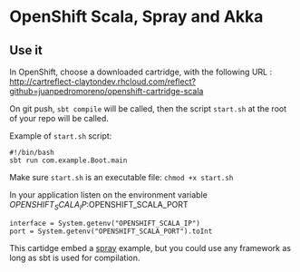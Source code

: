 # OpenShift Scala, Spray and Akka

## Use it

In OpenShift, choose a downloaded cartridge, with the following URL : http://cartreflect-claytondev.rhcloud.com/reflect?github=juanpedromoreno/openshift-cartridge-scala

On git push, `sbt compile` will be called, then the script `start.sh` at the root of your repo will be called.

Example of `start.sh` script:

    #!/bin/bash
    sbt run com.example.Boot.main

Make sure `start.sh` is an executable file: `chmod +x start.sh` 

In your application listen on the environment variable $OPENSHIFT_SCALA_IP:$OPENSHIFT_SCALA_PORT

    interface = System.getenv("OPENSHIFT_SCALA_IP")
    port = System.getenv("OPENSHIFT_SCALA_PORT").toInt

This cartidge embed a [spray](https://github.com/spray/spray-template) example, but you could use any framework as long as sbt is used for compilation.

